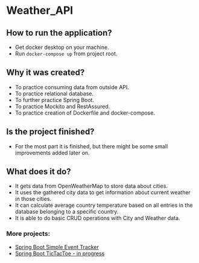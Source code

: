 # Weather_API

## How to run the application?

* Get docker desktop on your machine.
* Run `docker-compose up` from project root.

## Why it was created?

* To practice consuming data from outside API.
* To practice relational database.
* To further practice Spring Boot.
* To practice Mockito and RestAssured.
* To practice creation of Dockerfile and docker-compose.

## Is the project finished?

* For the most part it is finished, but there might be some small improvements added later on.

## What does it do?

* It gets data from OpenWeatherMap to store data about cities.
* It uses the gathered city data to get information about current weather in those cities.
* It can calculate average country temperature based on all entries in the database belonging to a specific country.
* It is able to do basic CRUD operations with City and Weather data.

### More projects:
* [Spring Boot Simple Event Tracker](https://github.com/DZajaczkowski/SimpleEventApp)
* [Spring Boot TicTacToe - in progress](https://github.com/DZajaczkowski/TicTacToeTwo)
